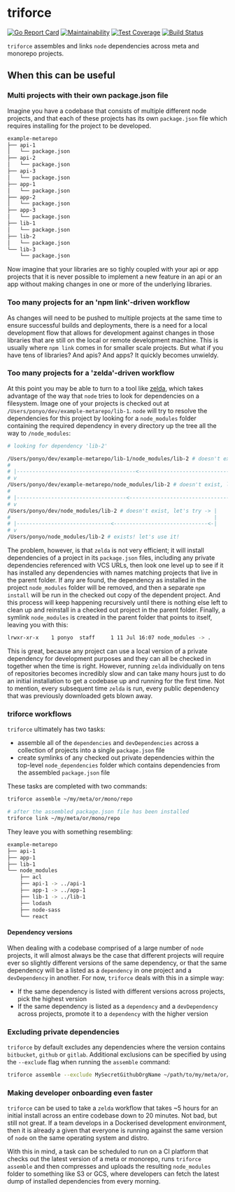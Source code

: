 # triforce
[![Go Report Card](https://goreportcard.com/badge/github.com/lgug2z/triforce)](https://goreportcard.com/report/github.com/lgug2z/triforce)
[![Maintainability](https://api.codeclimate.com/v1/badges/2296d2da4304647c9bcc/maintainability)](https://codeclimate.com/github/LGUG2Z/triforce/maintainability)
[![Test Coverage](https://api.codeclimate.com/v1/badges/2296d2da4304647c9bcc/test_coverage)](https://codeclimate.com/github/LGUG2Z/triforce/test_coverage)
[![Build Status](https://travis-ci.org/LGUG2Z/triforce.svg?branch=master)](https://travis-ci.org/LGUG2Z/triforce)

`triforce` assembles and links `node` dependencies across meta and monorepo projects.

## When this can be useful

### Multi projects with their own package.json file
Imagine you have a codebase that consists of multiple different node projects,
and that each of these projects has its own `package.json` file which requires
installing for the project to be developed.

```bash
example-metarepo
├── api-1
│   └── package.json
├── api-2
│   └── package.json
├── api-3
│   └── package.json
├── app-1
│   └── package.json
├── app-2
│   └── package.json
├── app-3
│   └── package.json
├── lib-1
│   └── package.json
├── lib-2
│   └── package.json
└── lib-3
    └── package.json
```

Now imagine that your libraries are so tighly coupled with your api or app
projects that it is never possible to implement a new feature in an api or
an app without making changes in one or more of the underlying libraries.


### Too many projects for an 'npm link'-driven workflow
As changes will need to be pushed to multiple projects at the same time to
ensure successful builds and deployments, there is a need for a local
development flow that allows for development against changes in those libraries
that are still on the local or remote development machine. This is usually where
`npm link` comes in for smaller scale projects. But what if you have tens of
libraries? And apis? And apps? It quickly becomes unwieldy.

### Too many projects for a 'zelda'-driven workflow
At this point you may be able to turn to a tool like [zelda](https://github.com/feross/zelda),
which takes advantage of the way that `node` tries to look for dependencies on a filesystem.
Image one of your projects is checked out at `/Users/ponyo/dev/example-metarepo/lib-1`. `node`
will try to resolve the dependencies for this project by looking for a `node_modules` folder
containing the required dependency in every directory up the tree all the way to `/node_modules`:

```bash
# looking for dependency 'lib-2'

/Users/ponyo/dev/example-metarepo/lib-1/node_modules/lib-2 # doesn't exist, let's try -> |
#                                                                                        |
# |--------------------------------------<--------------------------------------------<- |
# v
/Users/ponyo/dev/example-metarepo/node_modules/lib-2 # doesn't exist, let's try -> |
#                                                                                  |
# |-----------------------------------<------------------------------------------<-|
# v
/Users/ponyo/dev/node_modules/lib-2 # doesn't exist, let's try -> |
#                                                                 |
# |------------------------------<------------------------------<-|
# v
/Users/ponyo/node_modules/lib-2 # exists! let's use it!
```

The problem, however, is that `zelda` is not very efficient; it will install dependencies
of a project in its `package.json` files, including any private dependencies referenced with VCS
URLs, then look one level up to see if it has installed any dependencies with names matching projects
that live in the parent folder. If any are found, the dependency as installed in the project
`node_modules` folder will be removed, and then a separate `npm install` will be run in the checked out
copy of the dependent project. And this process will keep happening recursively until there is nothing
else left to clean up and reinstall in a checked out project in the parent folder. Finally, a symlink
`node_modules` is created in the parent folder that points to itself, leaving you with this:

```bash
lrwxr-xr-x    1 ponyo  staff     1 11 Jul 16:07 node_modules -> .
```

This is great, because any project can use a local version of a private dependency for development
purposes and they can all be checked in together when the time is right. However, running `zelda`
individually on tens of repositories becomes incredibly slow and can take many hours just to do
an initial installation to get a codebase up and running for the first time. Not to mention, every
subsequent time `zelda` is run, every public dependency that was previously downloaded gets blown
away.

### triforce workflows

`triforce` ultimately has two tasks:
* assemble all of the `dependencies` and `devDependencies` across a collection of projects into a single 
`package.json` file
* create symlinks of any checked out private dependencies within the top-level `node_dependencies` folder 
which contains dependencies from the assembled `package.json` file

These tasks are completed with two commands:
```bash
triforce assemble ~/my/meta/or/mono/repo
```

```bash
# after the assembled package.json file has been installed
triforce link ~/my/meta/or/mono/repo
```

They leave you with something resembling:

```bash
example-metarepo
├── api-1
├── app-1
├── lib-1
└── node_modules
    ├── acl 
    ├── api-1 -> ../api-1
    ├── app-1 -> ../app-1
    ├── lib-1 -> ../lib-1
    ├── lodash
    ├── node-sass
    └── react
```

#### Dependency versions
When dealing with a codebase comprised of a large number of `node` projects, it will almost always be the
case that different projects will require ever so slightly different versions of the same dependency, or
that the same dependency will be a listed as a `dependency` in one project and a `devDependency` in another.
For now, `triforce` deals with this in a simple way:
* If the same dependency is listed with different versions across projects, pick the highest version
* If the same dependency is listed as a `dependency` and a `devDependency` across projects, promote it to 
a `dependency` with the higher version


### Excluding private dependencies
`triforce` by default excludes any dependencies where the version contains `bitbucket`, `github` or `gitlab`.
Additional exclusions can be specified by using the `--exclude` flag when running the `assemble` command:

```bash
triforce assemble --exclude MySecretGithubOrgName ~/path/to/my/meta/or/mono/repo
```

### Making developer onboarding even faster
`triforce` can be used to take a `zelda` workflow that takes ~5 hours for an initial install across an
entire codebase down to 20 minutes. Not bad, but still not great. If a team develops in a Dockerised
development environment, then it is already a given that everyone is running against the same version
of `node` on the same operating system and distro.

With this in mind, a task can be scheduled to run on a CI platform that checks out the latest version
of a meta or monorepo, runs `triforce assemble` and then compresses and uploads the resulting `node_modules`
folder to something like S3 or GCS, where developers can fetch the latest dump of installed dependencies
from every morning.
